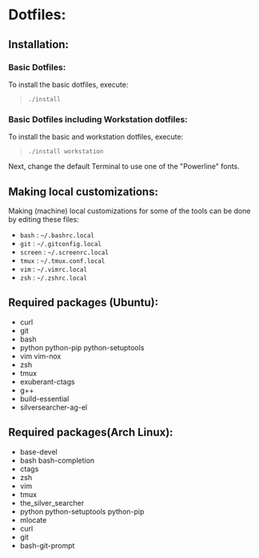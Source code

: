 Dotfiles:
=========

Installation:
-------------

### Basic Dotfiles: ###

To install the basic dotfiles, execute:
 > `./install`

### Basic Dotfiles including Workstation dotfiles: ###

To install the basic and workstation dotfiles, execute:
 > `./install workstation`

Next, change the default Terminal to use one of the "Powerline" fonts.

Making local customizations:
----------------------------

Making (machine) local customizations for some of the tools can be done by editing these files:

 * `bash` : `~/.bashrc.local`
 * `git` : `~/.gitconfig.local`
 * `screen` : `~/.screenrc.local`
 * `tmux` : `~/.tmux.conf.local`
 * `vim` : `~/.vimrc.local`
 * `zsh` : `~/.zshrc.local`

Required packages (Ubuntu):
---------------------------
 * curl
 * git
 * bash
 * python python-pip python-setuptools
 * vim vim-nox
 * zsh
 * tmux
 * exuberant-ctags
 * g++
 * build-essential
 * silversearcher-ag-el

Required packages(Arch Linux):
------------------------------
 * base-devel
 * bash bash-completion
 * ctags
 * zsh
 * vim
 * tmux
 * the_silver_searcher
 * python python-setuptools python-pip
 * mlocate
 * curl
 * git
 * bash-git-prompt

